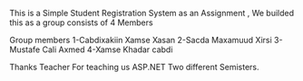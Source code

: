 This is a Simple Student Registration System as an Assignment , We builded this as a group consists of 4 Members 

Group members 
1-Cabdixakiin Xamse Xasan
2-Sacda Maxamuud Xirsi
3-Mustafe Cali Axmed
4-Xamse Khadar cabdi

Thanks Teacher For teaching us ASP.NET Two different Semisters.
